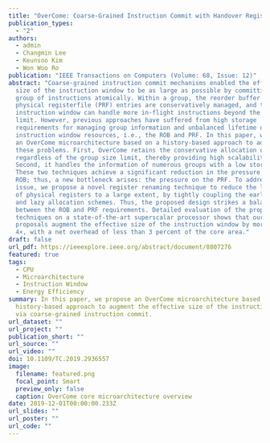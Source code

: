 ```yaml
---
title: "OverCome: Coarse-Grained Instruction Commit with Handover Register Renaming"
publication_types:
  - "2"
authors:
  - admin
  - Changmin Lee
  - Keunsoo Kim
  - Won Woo Ro
publication: "IEEE Transactions on Computers (Volume: 68, Issue: 12)"
abstract: "Coarse-grained instruction commit mechanisms enabled the effective
  size of the instruction window to be as large as possible by committing a
  group of instructions atomically. Within a group, the reorder buffer (ROB) and
  physical registerfile (PRF) entries are conservatively managed, and thus the
  instruction window can handle more in-flight instructions beyond the hardware
  limit. However, previous approaches have suffered from high storage
  requirements for managing group information and unbalanced lifetime of
  instruction window resources, i.e., the ROB and PRF. In this paper, we propose
  an OverCome microarchitecture based on a history-based approach to address
  these problems. First, OverCome retains the conservative allocation of the ROB
  regardless of the group size limit, thereby providing high scalability.
  Second, it handles the information of numerous groups with a low storage cost.
  These two techniques achieve a significant reduction in the pressure on the
  ROB; thus, a new bottleneck arises: the pressure on the PRF. To address this
  issue, we propose a novel register renaming technique to reduce the lifetime
  of physical registers to a large extent, by tightly coupling the early release
  and lazy allocation schemes. Thus, the proposed design strikes a balance
  between the ROB and PRF requirements. Detailed evaluation of the proposed
  techniques on a state-of-the-art superscalar processor shows that our
  proposals augment the effective size of the instruction window by more than
  4×, with a net overhead of less than 3 percent of the core area."
draft: false
url_pdf: https://ieeexplore.ieee.org/abstract/document/8807276
featured: true
tags:
  - CPU
  - Microarchitecture
  - Instruction Window
  - Energy Efficiency
summary: In this paper, we propose an OverCome microarchitecture based on a
  history-based approach to augment the effective size of the instruction window
  via coarse-grained instruction commit.
url_dataset: ""
url_project: ""
publication_short: ""
url_source: ""
url_video: ""
doi: 10.1109/TC.2019.2936557
image:
  filename: featured.png
  focal_point: Smart
  preview_only: false
  caption: OverCome core microarchitecture overview
date: 2019-12-01T00:00:00.233Z
url_slides: ""
url_poster: ""
url_code: ""
---
```

